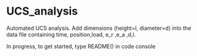# UCS_analysis
Automated UCS analysis. Add dimensions (height=l, diameter=d) into the data file containing time, position,load, e_r ,e_a ,d,l.

In progress, to get started, type README() in code console
